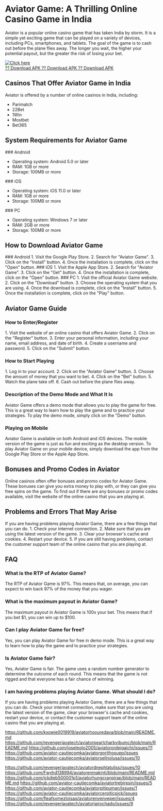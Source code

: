 # Aviator Game: A Thrilling Online Casino Game in India

Aviator is a popular online casino game that has taken India by storm.
It is a simple yet exciting game that can be played on a variety of
devices, including PCs, smartphones, and tablets. The goal of the game
is to cash out before the plane flies away. The longer you wait, the
higher your potential payout, but the greater the risk of losing your
bet.

[![Click
here](https://readscoops.com/wp-content/uploads/2023/03/Readscoop-aviator-1-1.jpg)](https://traff.sbs/deff?key=aviator+games)\
[?? Download APK ?? Download APK ?? Download
APK](https://traff.sbs/deff?key=aviator+games)

## Casinos That Offer Aviator Game in India

Aviator is offered by a number of online casinos in India, including:

-   Parimatch
-   22Bet
-   1Win
-   Mostbet
-   Bet365

## System Requirements for Aviator Game

\### Android

-   Operating system: Android 5.0 or later
-   RAM: 1GB or more
-   Storage: 100MB or more

\### iOS

-   Operating system: iOS 11.0 or later
-   RAM: 1GB or more
-   Storage: 100MB or more

\### PC

-   Operating system: Windows 7 or later
-   RAM: 2GB or more
-   Storage: 100MB or more

## How to Download Aviator Game

\### Android 1. Visit the Google Play Store. 2. Search for "Aviator
Game". 3. Click on the "Install" button. 4. Once the
installation is complete, click on the "Open" button. \### iOS 1.
Visit the Apple App Store. 2. Search for "Aviator Game". 3. Click
on the "Get" button. 4. Once the installation is complete, click
on the "Open" button. \### PC 1. Visit the official Aviator Game
website. 2. Click on the "Download" button. 3. Choose the
operating system that you are using. 4. Once the download is complete,
click on the "Install" button. 5. Once the installation is
complete, click on the "Play" button.

## Aviator Game Guide

### How to Enter/Register

1\. Visit the website of an online casino that offers Aviator Game. 2.
Click on the "Register" button. 3. Enter your personal
information, including your name, email address, and date of birth. 4.
Create a username and password. 5. Click on the "Submit" button.

### How to Start Playing

1\. Log in to your account. 2. Click on the "Aviator Game" button.
3. Choose the amount of money that you want to bet. 4. Click on the
"Bet" button. 5. Watch the plane take off. 6. Cash out before the
plane flies away.

### Description of the Demo Mode and What It Is

Aviator Game offers a demo mode that allows you to play the game for
free. This is a great way to learn how to play the game and to practice
your strategies. To play the demo mode, simply click on the "Demo"
button.

### Playing on Mobile

Aviator Game is available on both Android and iOS devices. The mobile
version of the game is just as fun and exciting as the desktop version.
To play Aviator Game on your mobile device, simply download the app from
the Google Play Store or the Apple App Store.

## Bonuses and Promo Codes in Aviator

Online casinos often offer bonuses and promo codes for Aviator Game.
These bonuses can give you extra money to play with, or they can give
you free spins on the game. To find out if there are any bonuses or
promo codes available, visit the website of the online casino that you
are playing at.

## Problems and Errors That May Arise

If you are having problems playing Aviator Game, there are a few things
that you can do. 1. Check your internet connection. 2. Make sure that
you are using the latest version of the game. 3. Clear your browser\'s
cache and cookies. 4. Restart your device. 5. If you are still having
problems, contact the customer support team of the online casino that
you are playing at.

## FAQ

### What is the RTP of Aviator Game?

The RTP of Aviator Game is 97%. This means that, on average, you can
expect to win back 97% of the money that you wager.

### What is the maximum payout in Aviator Game?

The maximum payout in Aviator Game is 100x your bet. This means that if
you bet \$1, you can win up to \$100.

### Can I play Aviator Game for free?

Yes, you can play Aviator Game for free in demo mode. This is a great
way to learn how to play the game and to practice your strategies.

### Is Aviator Game fair?

Yes, Aviator Game is fair. The game uses a random number generator to
determine the outcome of each round. This means that the game is not
rigged and that everyone has a fair chance of winning.

### I am having problems playing Aviator Game. What should I do?

If you are having problems playing Aviator Game, there are a few things
that you can do. Check your internet connection, make sure that you are
using the latest version of the game, clear your browser\'s cache and
cookies, restart your device, or contact the customer support team of
the online casino that you are playing at.


https://github.com/kxowie0019919/aviatorhoouredava/blob/main/README.md
https://github.com/revengerjavatech/aviatorpearlcharbvibumc/blob/main/README.md
https://github.com/joseleoto2005/aviatorordeigaichi/issues/11
https://github.com/aviator-cautiecomka/aviatorgorithosupp/issues
https://github.com/aviator-cautiecomka/aviatorsellnolusa/issues/10

https://github.com/revengerjavatech/aviatordnephlatuliss/issues/10
https://github.com/Fwyhd138994/aviatorenmakinti/blob/main/README.md
https://github.com/jckdjeb500001p1/aviatorhungcranpirap/blob/main/README.md
https://github.com/aviator-cautiecomka/aviatortrebiresin/issues/5
https://github.com/aviator-cautiecomka/aviatorpitipuman/issues/1
https://github.com/aviator-cautiecomka/aviatorcerpiticpick/issues
https://github.com/fleafsxmezloisaq/aviatorenvenveper/issues/4
https://github.com/revengerjavatech/aviatorjairochado/issues/9
